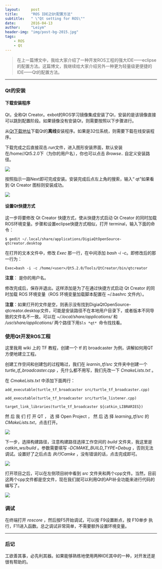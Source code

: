```yaml
---
layout:     post
title:      "ROS IDE之Qt配置方法"
subtitle:   " \"Qt setting for ROS\""
date:       2016-04-13
author:     "Leiym"
header-img: "img/post-bg-2015.jpg"
tags:
    - ROS
    - Qt
---
```


> 在上一篇博文中，我给大家介绍了一种开发ROS工程的强大IDE——eclipse的配置方法。这篇博文，我继续给大家介绍另外一种更为轻量级更便捷的IDE——Qt的配置方法。

---

### Qt的安装

#### 下载安装程序

Qt，全称Qt Creator。exbot的ROS学习镜像集成安装了Qt，安装的是该镜像直接可以跳到配置阶段。如果镜像没有安装Qt，则需要按照以下步骤进行。

从[Qt下载地址](http://www.qt.io/download-open-source/#section-3)下载Qt的**离线**安装程序。如果是32位系统，则需要下载在线安装程序。

下载完成之后直接双击.run文件，进入图形安装界面，默认安装在/home/<user>/Qt5.2.0下（<user>为你的用户名），你也可以点击  *Browse..*  自定义安装路径。

<img src="http://leiym.com/img/in-post/post-ros/Qt-install.jpg"/>

按照指示一路Next即可完成安装。安装完成后点左上角的搜索，输入“ qt”如果看到 Qt Creator 图标则安装成功。

<img src="http://leiym.com/img/in-post/post-ros/Qt.jpg"/>

#### 设置Qt快捷方式

这一步将要修改 Qt Creator 快捷方式，使从快捷方式启动 Qt Creator 的同时加载ROS环境变量。步骤和设置eclipse快捷方式相似，打开 terminal，输入下面的命令：

`$ gedit ~/.local/share/applications/DigiaQtOpenSource-qtcreator.desktop`

在打开的文本文件中，修改 *Exec* 那一行，在中间添加 *bash -i -c*。即修改后的那一行为：

`Exec=bash -i -c
/home/<user>/Qt5.2.0/Tools/QtCreator/bin/qtcreator`

**注意**： *<user>* 是你的用户名。

修改完成后，保存并退出。这样添加是为了在通过快捷方式启动 Qt Creator 的同时加载 ROS 环境变量（ROS 环境变量加载脚本配置在 ~/.bashrc 文件内）。

**注意**：如果打开的文件是空，则表示没有找到DigiaQtOpenSource-qtcreator.desktop文件，可能是安装路径不在本地用户目录下，或者版本不同导致的文件名不一致。可以在 *~/.local/share/applications/* 和 */usr/share/applications/* 两个路径下用`$ls *qt* `命令找找看。

### 使用Qt开发ROS工程

这里我用 wiki 上的 TF 教程，创建一个 tf 的 broadcaster 为例，讲解如何用QT方便地建立工程。

创建工作空间和创建包的过程略过，我们在 *learnin_tf/src* 文件夹中创建一个 *turtle_tf_broadcaster.cpp* ，先什么都不用写，我们先改一下 *CmakeLists.txt* 。

在 *CmakeLists.txt* 中添加下面两行：

`add_executable(turtle_tf_broadcaster src/turtle_tf_broadcaster.cpp)`

`add_executable(turtle_tf_broadcaster src/turtle_listener.cpp)`

`target_link_libraries(turtle_tf_broadcaster ${catkin_LIBRARIES})`

然 后 我 们 打 开 QT ， 选 择 Open Project ， 然 后 选 择 *learning_tf/src* 的 *CMakeLists.txt*，点击打开。

<img src="http://leiym.com/img/in-post/post-ros/Qt-project.jpg"/>

下一步，选择构建路径，注意构建路径选择工作空间的 *build* 文件夹，我这里是 *catkin_ws/build* 。参数需要填写 *-DCMAKE_BUILD_TYPE=Debug* ，否则无法调试。设置好了之后点击 *执行Camke* ，没有错误的话，点击完成即可。

<img src="http://leiym.com/img/in-post/post-ros/Qt-cmake.jpg"/>

打开项目之后，可以在左侧项目树中看到 *src* 文件夹和两个cpp文件。当然，目前这两个cpp文件都是空文件，现在我们就可以利用Qt的API补全功能来进行代码的编写了。

<img src="http://leiym.com/img/in-post/post-ros/Qt-pj.jpg"/>

### 调试

在终端打开 *roscore* ，然后按F5开始调试，可以按 F9设置断点，按 F10单步
执行，F11进入函数。总之调试非常简单，不需要额外设置环境变量。

---

### 后记

工欲善其事，必先利其器。如果能够熟练地使用两种IDE其中的一种，对开发还是很有帮助的。
